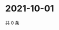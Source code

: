 # 2021-10-01

共 0 条

<!-- BEGIN WEIBO -->
<!-- 最后更新时间 Fri Oct 01 2021 04:14:39 GMT+0800 (China Standard Time) -->

<!-- END WEIBO -->
